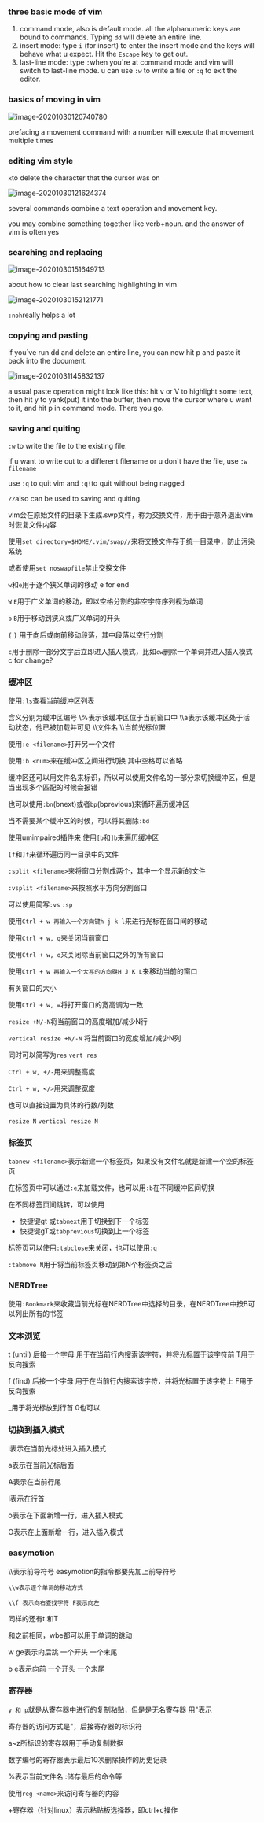 ### three basic mode of vim

1. command mode, also is default mode. all the alphanumeric keys are bound to commands. Typing `dd` will delete an entire line.
2. insert mode: type `i` (for insert) to enter the insert mode and the keys will behave what u expect. Hit the `Escape` key to get out.
3. last-line mode: type `:`when you\`re at command mode and vim will switch to last-line mode. u can use `:w` to write a file or `:q` to exit the editor.

### basics of moving in vim

![image-20201030120740780](/home/sheep/.config/Typora/typora-user-images/image-20201030120740780.png)

prefacing a movement command with a number will execute that movement multiple times

### editing vim style

`x`to delete the character that the cursor was on

![image-20201030121624374](/home/sheep/.config/Typora/typora-user-images/image-20201030121624374.png)

several commands combine a text operation and movement key. 

you may combine something together like verb+noun. and the answer of vim is often yes

### searching and replacing

![image-20201030151649713](/home/sheep/.config/Typora/typora-user-images/image-20201030151649713.png)

about how to clear last searching highlighting in vim

![image-20201030152121771](/home/sheep/.config/Typora/typora-user-images/image-20201030152121771.png)

`:noh`really helps a lot

### copying and pasting 

if you\`ve run dd and delete an entire line, you can now hit p and paste it back into the document.

![image-20201031145832137](/home/sheep/.config/Typora/typora-user-images/image-20201031145832137.png)

a usual paste operation might look like this: hit v or V to highlight some text, then hit y to yank(put) it into the buffer, then move the cursor where u want to it, and hit p in command mode. There you go.

### saving and quiting

`:w` to write the file to the existing file.

if u want to write out to a different filename or u don\`t have the file, use `:w filename`

use `:q` to quit vim and `:q!`to quit without being nagged

`ZZ`also can be used to saving and quiting.

 

vim会在原始文件的目录下生成.swp文件，称为交换文件，用于由于意外退出vim时恢复文件内容

使用`set directory=$HOME/.vim/swap//`来将交换文件存于统一目录中，防止污染系统

或者使用`set noswapfile`禁止交换文件

`w`和`e`用于逐个狭义单词的移动 e for end

`W` `E`用于广义单词的移动，即以空格分割的非空字符序列视为单词

`b` `B`用于移动到狭义或广义单词的开头

`{` `}` 用于向后或向前移动段落，其中段落以空行分割

`c`用于删除一部分文字后立即进入插入模式，比如`cw`删除一个单词并进入插入模式 c for change?

### 缓冲区

使用`:ls`查看当前缓冲区列表

含义分别为缓冲区编号 \\\%表示该缓冲区位于当前窗口中 \\\a表示该缓冲区处于活动状态，他已被加载并可见 \\\文件名 \\\当前光标位置

使用`:e <filename>`打开另一个文件

使用`:b <num>`来在缓冲区之间进行切换 其中空格可以省略

缓冲区还可以用文件名来标识，所以可以使用文件名的一部分来切换缓冲区，但是当出现多个匹配的时候会报错

也可以使用`:bn`(bnext)或者`bp`(bprevious)来循环遍历缓冲区

当不需要某个缓冲区的时候，可以将其删除`:bd`

使用umimpaired插件来 使用`[b`和`]b`来遍历缓冲区

`[f`和`]f`来循环遍历同一目录中的文件

`:split <filename>`来将窗口分割成两个，其中一个显示新的文件

`:vsplit <filename>`来按照水平方向分割窗口

可以使用简写`:vs` `:sp`

使用`Ctrl + w 再输入一个方向键h j k l`来进行光标在窗口间的移动

使用`Ctrl + w, q`来关闭当前窗口

使用`Ctrl + w, o`来关闭除当前窗口之外的所有窗口

使用`Ctrl + w 再输入一个大写的方向键H J K L`来移动当前的窗口

有关窗口的大小

使用`Ctrl + w, =`将打开窗口的宽高调为一致

`resize +N/-N`将当前窗口的高度增加/减少N行

`vertical resize +N/-N` 将当前窗口的宽度增加/减少N列

同时可以简写为`res` `vert res`

`Ctrl + w, +/-`用来调整高度

`Ctrl + w, </>`用来调整宽度

也可以直接设置为具体的行数/列数

`resize N`  `vertical resize N`

### 标签页

`tabnew <filename>`表示新建一个标签页，如果没有文件名就是新建一个空的标签页

在标签页中可以通过`:e`来加载文件，也可以用`:b`在不同缓冲区间切换

在不同标签页间跳转，可以使用

- 快捷键gt 或`tabnext`用于切换到下一个标签
- 快捷键gT或`tabprevious`切换到上一个标签

标签页可以使用`:tabclose`来关闭，也可以使用`:q`

`:tabmove N`用于将当前标签页移动到第N个标签页之后

### NERDTree

使用`:Bookmark`来收藏当前光标在NERDTree中选择的目录，在NERDTree中按B可以列出所有的书签

### 文本浏览

t (until) 后接一个字母 用于在当前行内搜索该字符，并将光标置于该字符前 T用于反向搜索

f (find) 后接一个字母 用于在当前行内搜索该字符，并将光标置于该字符上 F用于反向搜索

_用于将光标放到行首 0也可以

### 切换到插入模式

i表示在当前光标处进入插入模式

a表示在当前光标后面

A表示在当前行尾

I表示在行首

o表示在下面新增一行，进入插入模式

O表示在上面新增一行，进入插入模式

### easymotion

\\\表示前导符号 easymotion的指令都要先加上前导符号

`\\w表示逐个单词的移动方式`

`\\f 表示向右查找字符 F表示向左`

同样的还有t 和T

和之前相同，wbe都可以用于单词的跳动

w ge表示向后跳 一个开头 一个末尾

b e表示向前 一个开头 一个末尾

### 寄存器

`y 和 p`就是从寄存器中进行的复制粘贴，但是是无名寄存器 用"表示

寄存器的访问方式是"，后接寄存器的标识符

a~z所标识的寄存器用于手动复制数据

数字编号的寄存器表示最后10次删除操作的历史记录

%表示当前文件名 :储存最后的命令等

使用`reg <name>`来访问寄存器的内容

+寄存器（针对linux）表示粘贴板选择器，即ctrl+c操作


